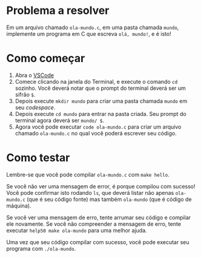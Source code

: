 # Problema a resolver
Em um arquivo chamado `ola-mundo.c`, em uma pasta chamada `mundo`, implemente um programa em C que escreva `olá, mundo!`, e é isto!

# Como começar
1. Abra o [VSCode](https://cs50.dev)
2. Comece clicando na janela do Terminal, e execute o comando `cd` sozinho. Você deverá notar que o prompt do terminal deverá ser um sifrão `$`.
3. Depois execute `mkdir mundo` para criar uma pasta chamada `mundo` em seu *codespace*.
4. Depois execute `cd mundo` para entrar na pasta criada. Seu prompt do terminal agora deverá ser `mundo/ $`.
5. Agora você pode executar `code ola-mundo.c` para criar um arquivo chamado `ola-mundo.c` no qual você poderá escrever seu código.

# Como testar
Lembre-se que você pode compilar `ola-mundo.c` com `make hello`.

Se você não ver uma mensagem de error, é porque compilou com sucesso! Você pode confirmar isto rodando `ls`, que deverá listar não apenas `ola-mundo.c` (que é seu código fonte) mas também `ola-mundo` (que é código de máquina).

Se você ver uma mensagem de erro, tente arrumar seu código e compilar ele novamente. Se você não compreender a mensagem de erro, tente executar `help50 make ola-mundo` para uma melhor ajuda.

Uma vez que seu código compilar com sucesso, você pode executar seu programa com `./ola-mundo`.
